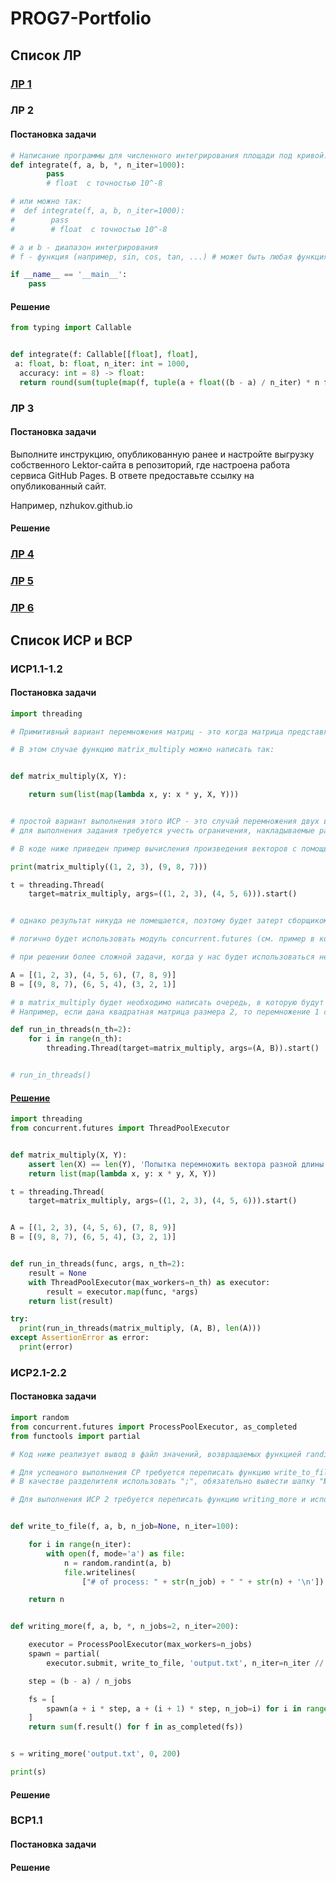 # PROG7-Portfolio
## Список ЛР
### [ЛР 1](https://github.com/herzenuni/sem7-task1-TsirulikIvan)
### ЛР 2
#### Постановка задачи
```python
# Написание программы для численного интегрирования площади под кривой. 
def integrate(f, a, b, *, n_iter=1000):
        pass
        # float  с точностью 10^-8

# или можно так: 
#  def integrate(f, a, b, n_iter=1000):
#        pass
#        # float  с точностью 10^-8

# а и b - диапазон интегрирования
# f - функция (например, sin, cos, tan, ...) # может быть любая функция из библиотеки math

if __name__ == '__main__':
    pass
```
#### Решение
```python
from typing import Callable


def integrate(f: Callable[[float], float],
 a: float, b: float, n_iter: int = 1000,
  accuracy: int = 8) -> float:
  return round(sum(tuple(map(f, tuple(a + float((b - a) / n_iter) * n for n in range(n_iter))))) * float((b - a) / n_iter), accuracy)
```
### ЛР 3
#### Постановка задачи
Выполните инструкцию, опубликованную ранее и настройте выгрузку собственного Lektor-сайта в репозиторий, где настроена работа сервиса GitHub Pages. В ответе предоставьте ссылку на опубликованный сайт. 

Например, nzhukov.github.io
#### Решение
### [ЛР 4](https://github.com/TsirulikIvan/PROG7-LR4)
### [ЛР 5](https://github.com/TsirulikIvan/PROG7-LR5)
### [ЛР 6](https://github.com/TsirulikIvan/PROG7-LR6)
## Список ИСР и ВСР
### ИСР1.1-1.2
#### Постановка задачи
```python
import threading

# Примитивный вариант перемножения матриц - это когда матрица представляет вектор-строку или вектор-столбец.

# В этом случае функцию matrix_multiply можно написать так:


def matrix_multiply(X, Y):

    return sum(list(map(lambda x, y: x * y, X, Y)))


# простой вариант выполнения этого ИСР - это случай перемножения двух векторов друг на друга
# для выполнения задания требуется учесть ограничения, накладываемые размерностью, длина таких векторов должна быть равна т.е. len(X) == len(Y)

# В коде ниже приведен пример вычисления произведения векторов с помощью потоков (Threads)

print(matrix_multiply((1, 2, 3), (9, 8, 7)))

t = threading.Thread(
    target=matrix_multiply, args=((1, 2, 3), (4, 5, 6))).start()


# однако результат никуда не помещается, поэтому будет затерт сборщиком мусора. 

# логично будет использовать модуль concurrent.futures (см. пример в конспекте лекции), чтобы получать результат как только он будет вычислен

# при решении более сложной задачи, когда у нас будет использоваться не вектор-строка или столбец, а полноценная матрица, представленная например так: 

A = [(1, 2, 3), (4, 5, 6), (7, 8, 9)]
B = [(9, 8, 7), (6, 5, 4), (3, 2, 1)]

# в matrix_multiply будет необходимо написать очередь, в которую будут помещаться пары строк и столбцов, которые необходимо будет перемножить. 
# Например, если дана квадратная матрица размера 2, то перемножение 1 строки на 1 столбец будет выполняться в первом потоке, 1 строки на 2 столбец - во втором и т.д. по очереди

def run_in_threads(n_th=2):
    for i in range(n_th):
        threading.Thread(target=matrix_multiply, args=(A, B)).start()


# run_in_threads()
```
#### [Решение](https://repl.it/@RandiSPB/RoyalChartreuseMozbot#main.py)
```python
import threading
from concurrent.futures import ThreadPoolExecutor


def matrix_multiply(X, Y):
    assert len(X) == len(Y), 'Попытка перемножить вектора разной длины'
    return list(map(lambda x, y: x * y, X, Y))

t = threading.Thread(
    target=matrix_multiply, args=((1, 2, 3), (4, 5, 6))).start()


A = [(1, 2, 3), (4, 5, 6), (7, 8, 9)]
B = [(9, 8, 7), (6, 5, 4), (3, 2, 1)]


def run_in_threads(func, args, n_th=2):
    result = None
    with ThreadPoolExecutor(max_workers=n_th) as executor:
        result = executor.map(func, *args)
    return list(result)

try:
  print(run_in_threads(matrix_multiply, (A, B), len(A)))
except AssertionError as error:
  print(error)
```
### ИСР2.1-2.2
#### Постановка задачи
```python
import random
from concurrent.futures import ProcessPoolExecutor, as_completed
from functools import partial

# Код ниже реализует вывод в файл значений, возвращаемых функцией randint при этом в файл мы также записываем номер процесса, который в него записал значения.

# Для успешного выполнения СР требуется переписать функцию write_to_file, используя модуль csv https://docs.python.org/3/library/csv.html чтобы сформировать файл в требуемом формате.
# В качестве разделителя использовать ";", обязательно вывести шапку "№ of process; RANDOM VALUE; " остальные настройки произвольные.

# Для выполнения ИСР 2 требуется переписать функцию writing_more и использовать не ProcessPoolExecutor а класс, предполагающий использовать потоков.


def write_to_file(f, a, b, n_job=None, n_iter=100):

    for i in range(n_iter):
        with open(f, mode='a') as file:
            n = random.randint(a, b)
            file.writelines(
                ["# of process: " + str(n_job) + " " + str(n) + '\n'])

    return n


def writing_more(f, a, b, *, n_jobs=2, n_iter=200):

    executor = ProcessPoolExecutor(max_workers=n_jobs)
    spawn = partial(
        executor.submit, write_to_file, 'output.txt', n_iter=n_iter // n_jobs)

    step = (b - a) / n_jobs

    fs = [
        spawn(a + i * step, a + (i + 1) * step, n_job=i) for i in range(n_jobs)
    ]
    return sum(f.result() for f in as_completed(fs))


s = writing_more('output.txt', 0, 200)

print(s)
```
#### Решение
### ВСР1.1
#### Постановка задачи
#### Решение
